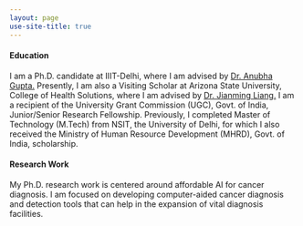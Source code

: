 ```yaml
---
layout: page
use-site-title: true
---
```


<h4>Education</h4> <p>I am a Ph.D. candidate at IIIT-Delhi, where I am advised by <a href="https://www.iiitd.edu.in/~anubha/#">Dr. Anubha Gupta.</a>  Presently, I am also a Visiting Scholar at Arizona State University, College of Health Solutions, where I am advised by <a href="https://scholar.google.com/citations?user=rUTf4hgAAAAJ&hl=en">Dr. Jianming Liang.</a>
I am a recipient of the University Grant Commission (UGC), Govt. of India, Junior/Senior Research Fellowship. Previously, I completed Master of Technology (M.Tech) from NSIT, the University of Delhi, for which I also received the Ministry of Human Resource Development (MHRD), Govt. of India, scholarship. </p>

<h4>Research Work</h4> <p>My Ph.D. research work is centered around affordable AI for cancer diagnosis. I am focused on developing computer-aided cancer diagnosis and detection tools that can help in the expansion of vital diagnosis facilities. </p>




